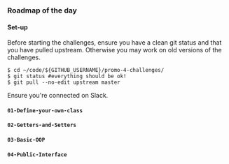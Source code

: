 ### Roadmap of the day

#### Set-up
Before starting the challenges, ensure you have a clean git status and that you have pulled upstream. Otherwise you may work on old versions of the challenges.

```
$ cd ~/code/${GITHUB_USERNAME}/promo-4-challenges/
$ git status #everything should be ok!
$ git pull --no-edit upstream master
```

Ensure you're connected on Slack.

#### `01-Define-your-own-class`

#### `02-Getters-and-Setters`

#### `03-Basic-OOP`

#### `04-Public-Interface`

